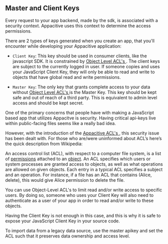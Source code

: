 ## Master and Client Keys

Every request to your app backend, made by the sdk, is associated with a security context. Appacitive uses this context to determine the access permissions.

There are 2 types of keys generated when you create an app, that you'll encounter while developing your Appacitive application:

* `Client Key`: This key should be used in consumer clients, like the javascript SDK. It is constrained by <a href="../../access-control" target="_blank"> Object Level ACL's </a> . The client keys are subject to the currently logged in user. If someone copies and uses your JavaScript Client Key, they will only be able to read and write to objects that have global read and write permissions.

* `Master Key`: The only key that grants complete access to your data without <a href="../../access-control" target="_blank"> Object Level ACL's  </a> is the Master Key. This key should be kept safe and out of reach of a third party. This is equivalent to admin level access and should be kept secret.

One of the primary concerns that people have with making a JavaScript based app that utilizes Appacitve is security. Having critical api-keys live within public-facing files seems like a really bad idea. 

However, with the introduction of the <a href="../../access-control" target="_blank">Appacitive ACL's <i class="glyphicon glyphicon-share-alt"></i> </a>, this security issue has been dealt with. For those who are/were uninformed about ACL’s here’s the quick description from Wikipedia:

<div class="block-notice">
    <i class="glyphicon glyphicon-info-sign"></i> An access control list (ACL), with respect to a computer file system, is a list of <a href="http://en.wikipedia.org/wiki/File_system_permissions">permissions</a> attached to an <a href="http://en.wikipedia.org/wiki/Computer_file">object</a>. An ACL specifies which users or system processes are granted access to objects, as well as what operations are allowed on given objects. Each entry in a typical ACL specifies a subject and an operation. For instance, if a file has an ACL that contains (Alice, delete), this would give Alice permission to delete the file.
</div>

You can use Object-Level ACL's to limit read and/or write access to specific users. By doing so, someone who uses your Client Key will also need to authenticate as a user of your app in order to read and/or write to these objects. 

Having the Client Key is not enough in this case, and this is why it is safe to expose your JavaScript Client Key in your source code.

To import data from a legacy data source, use the master apikey and set the ACL such that it preserves data ownership and access level.
